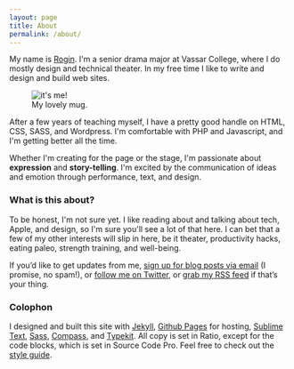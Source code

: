 ```yaml
---
layout: page
title: About
permalink: /about/
---
```


My name is [Rogin](http://twitter.com/RoginFarrer). I'm a senior drama major at Vassar College, where I do mostly design and technical theater. In my free time I like to write and design and build web sites.

<figure class="alignleft"><img class="about-photo" src="http://cdn.roginfarrer.com/rogin-avatar.jpg" alt="it's me!"  />
<figcaption>My lovely mug.</figcaption>
</figure>

After a few years of teaching myself, I have a pretty good handle on HTML, CSS, SASS, and Wordpress. I'm comfortable with PHP and Javascript, and I'm getting better all the time.

Whether I'm creating for the page or the stage, I'm passionate about **expression** and **story-telling**. I'm excited by the communication of ideas and emotion through performance, text, and design. 

### What is this about?

To be honest, I'm not sure yet. I like reading about and talking about tech, Apple, and design, so I'm sure you'll see a lot of that here. I can bet that a few of my other interests will slip in here, be it theater, productivity hacks, eating paleo, strength training, and well-being.

If you’d like to get updates from me, [sign up for blog posts via email]() (I promise, no spam!), or [follow me on Twitter](http://twitter.com/RoginFarrer), or [grab my RSS feed](/feed) if that’s your thing.

### Colophon

I designed and built this site with [Jekyll](http://jekyllrb.com), [Github Pages](http://github.com) for hosting, [Sublime Text](http://sublimetext.com), [Sass](http://sass-lang.com), [Compass](http://compass-style.org), and [Typekit](http://typekit.com). All copy is set in Ratio, except for the code blocks, which is set in Source Code Pro. Feel free to check out the [style guide](/styleguide).